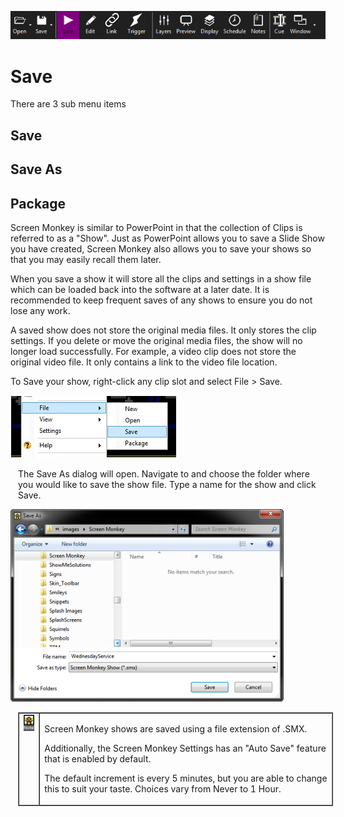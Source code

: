 ![](../../images/toolbar.png)
# Save

There are 3 sub menu items

## Save
## Save As
## Package

<p>Screen Monkey is similar to PowerPoint in that the collection of Clips 
 is referred to as a &quot;Show&quot;. Just as PowerPoint allows you to 
 save a Slide Show you have created, Screen Monkey also allows you to save 
 your shows so that you may easily recall them later.</p>
<p>When you save a show it will store all the clips and settings in a show 
 file which can be loaded back into the software at a later date. It is 
 recommended to keep frequent saves of any shows to ensure you do not lose 
 any work.</p>
<p>A saved show does not store the original media files. It only stores 
 the clip settings. If you delete or move the original media files, the 
 show will no longer load successfully. For example, a video clip does 
 not store the original video file. It only contains a link to the video 
 file location.</p>
<p>To Save your show, right-click any clip slot and select <span class="hcp2">File 
 &gt; Save</span>.</p>
<p class="hcp3"><img alt="" src="../../images/img_198.jpg" style="margin-top: 1px; 
									 margin-bottom: 1px; margin-left: 1px; 
									 margin-right: 1px;" width="264" height="98" border="0"></p>
<p style="margin-left: 12px;">The <span class="hcp2">Save 
 As</span> dialog will open. Navigate to and choose the folder where you 
 would like to save the show file. Type a name for the show and click Save.</p>
<p class="hcp3"><img src="../../images/SaveShow.png" alt="" border="0" class="hcp4"></p>
<table style="margin-left: 12px; border-collapse: separate;" cellspacing="0" 
		 border="1">
	<col>
	<col>
	<tr>
		<td style="vertical-align: top;"><img src="../../images/Noteimage.png" alt="" border="0" class="hcp4"></td>
		<td><p>Screen Monkey shows are saved using a file extension of 
		 .SMX. </p>
		<p>Additionally, the Screen Monkey Settings has an &quot;Auto Save&quot; 
		 feature that is enabled by default.</p>
		<p>The default increment is every 5 minutes, but you are able to 
		 change this to suit your taste. Choices vary from Never to 1 Hour.</p></td>
	</tr>
</table>
